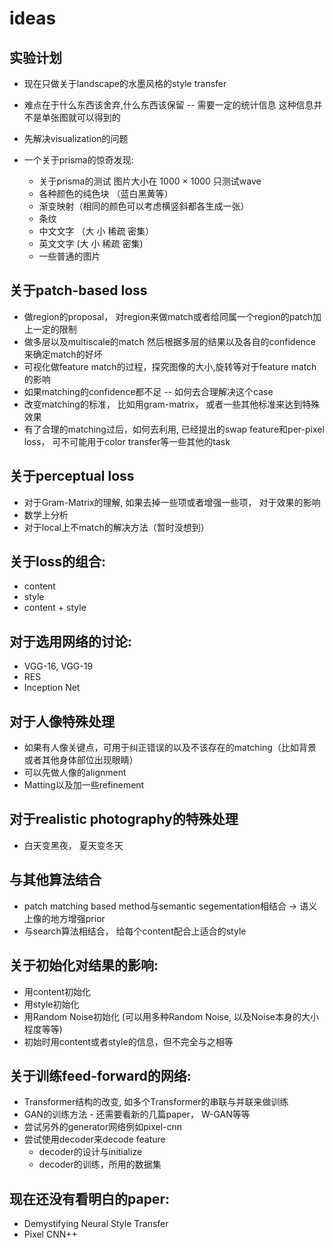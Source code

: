 # ideas
## 实验计划
* 现在只做关于landscape的水墨风格的style transfer
* 难点在于什么东西该舍弃,什么东西该保留 -- 需要一定的统计信息 这种信息并不是单张图就可以得到的
* 先解决visualization的问题

* 一个关于prisma的惊奇发现:
  * 关于prisma的测试 图片大小在 1000 × 1000 只测试wave
  * 各种颜色的纯色块 （蓝白黑黄等）
  * 渐变映射（相同的颜色可以考虑横竖斜都各生成一张）
  * 条纹
  * 中文文字 （大 小 稀疏 密集）
  * 英文文字 (大 小 稀疏 密集)
  * 一些普通的图片
  
## 关于patch-based loss
* 做region的proposal， 对region来做match或者给同属一个region的patch加上一定的限制
* 做多层以及multiscale的match 然后根据多层的结果以及各自的confidence来确定match的好坏
* 可视化做feature match的过程，探究图像的大小,旋转等对于feature match的影响
* 如果matching的confidence都不足 -- 如何去合理解决这个case
* 改变matching的标准， 比如用gram-matrix， 或者一些其他标准来达到特殊效果
* 有了合理的matching过后，如何去利用, 已经提出的swap feature和per-pixel loss， 可不可能用于color transfer等一些其他的task
## 关于perceptual loss
* 对于Gram-Matrix的理解, 如果去掉一些项或者增强一些项， 对于效果的影响
* 数学上分析
* 对于local上不match的解决方法（暂时没想到）
## 关于loss的组合:
* content 
* style 
* content + style 
## 对于选用网络的讨论:
* VGG-16, VGG-19
* RES
* Inception Net
## 对于人像特殊处理
* 如果有人像关键点，可用于纠正错误的以及不该存在的matching（比如背景或者其他身体部位出现眼睛）
* 可以先做人像的alignment
* Matting以及加一些refinement
## 对于realistic photography的特殊处理
* 白天变黑夜， 夏天变冬天
## 与其他算法结合
* patch matching based method与semantic segementation相结合 -> 语义上像的地方增强prior
* 与search算法相结合， 给每个content配合上适合的style

## 关于初始化对结果的影响:
* 用content初始化
* 用style初始化
* 用Random Noise初始化 (可以用多种Random Noise, 以及Noise本身的大小程度等等)
* 初始时用content或者style的信息，但不完全与之相等

## 关于训练feed-forward的网络:
* Transformer结构的改变, 如多个Transformer的串联与并联来做训练
* GAN的训练方法 - 还需要看新的几篇paper， W-GAN等等
* 尝试另外的generator网络例如pixel-cnn
* 尝试使用decoder来decode feature
  * decoder的设计与initialize
  * decoder的训练，所用的数据集

## 现在还没有看明白的paper:
* Demystifying Neural Style Transfer
* Pixel CNN++
